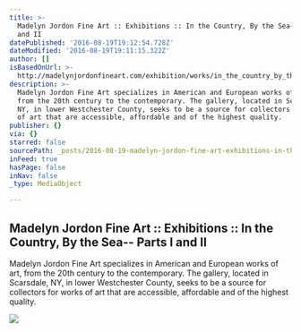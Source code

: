 ```yaml
---
title: >-
  Madelyn Jordon Fine Art :: Exhibitions :: In the Country, By the Sea-- Parts I
  and II
datePublished: '2016-08-19T19:12:54.728Z'
dateModified: '2016-08-19T19:11:15.322Z'
author: []
isBasedOnUrl: >-
  http://madelynjordonfineart.com/exhibition/works/in_the_country_by_the_sea--_parts_i_and_ii_1/5
description: >-
  Madelyn Jordon Fine Art specializes in American and European works of art,
  from the 20th century to the contemporary. The gallery, located in Scarsdale,
  NY, in lower Westchester County, seeks to be a source for collectors for works
  of art that are accessible, affordable and of the highest quality.
publisher: {}
via: {}
starred: false
sourcePath: _posts/2016-08-19-madelyn-jordon-fine-art-exhibitions-in-the-country-by.md
inFeed: true
hasPage: false
inNav: false
_type: MediaObject

---
```

<article style=""><h1>Madelyn Jordon Fine Art :: Exhibitions :: In the Country, By the Sea-- Parts I and II</h1><p>Madelyn Jordon Fine Art specializes in American and European works of art, from the 20th century to the contemporary. The gallery, located in Scarsdale, NY, in lower Westchester County, seeks to be a source for collectors for works of art that are accessible, affordable and of the highest quality.</p><img src="http://madelynjordonfineart.com/pics/work/thumb/488a9aed-f694-4bdc-9394-4eb6e06d415f.jpg" /></article>